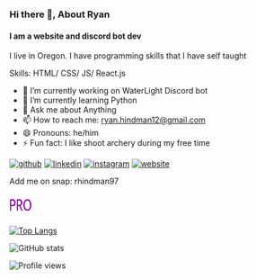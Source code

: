 ### Hi there 👋, About Ryan
#### I am a website and discord bot dev


I live in Oregon. I have programming skills that I have self taught

Skills: HTML/ CSS/ JS/ React.js

- 🔭 I’m currently working on WaterLight Discord bot 
- 🌱 I’m currently learning Python 
- 💬 Ask me about Anything 
- 📫 How to reach me: ryan.hindman12@gmail.com
- 😄 Pronouns: he/him 
- ⚡ Fun fact: I like shoot archery during my free time 


[<img src='https://cdn.jsdelivr.net/npm/simple-icons@3.0.1/icons/github.svg' alt='github' height='40'>](https://github.com/Ryanhindman6654)  [<img src='https://cdn.jsdelivr.net/npm/simple-icons@3.0.1/icons/linkedin.svg' alt='linkedin' height='40'>](https://www.linkedin.com/in/ryan-hindman-/)  [<img src='https://cdn.jsdelivr.net/npm/simple-icons@3.0.1/icons/instagram.svg' alt='instagram' height='40'>](https://www.instagram.com/ryan_hindman12/)  [<img src='https://cdn.jsdelivr.net/npm/simple-icons@3.0.1/icons/icloud.svg' alt='website' height='40'>](https://ryansprogramming.com) 

Add me on snap: rhindman97

<a href='https://github.com/pricing'><img src='https://raw.githubusercontent.com/acervenky/animated-github-badges/master/assets/pro.gif' width='40' height='40'></a> 

[![Top Langs](https://github-readme-stats.vercel.app/api/top-langs/?username=Ryanhindman6654)](https://github.com/anuraghazra/github-readme-stats)

![GitHub stats](https://github-readme-stats.vercel.app/api?username=Ryanhindman6654&show_icons=true)  

![Profile views](https://gpvc.arturio.dev/Ryanhindman6654)  
